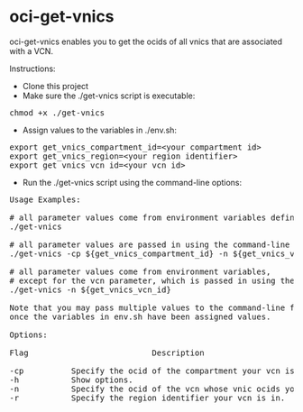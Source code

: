 # oci-get-vnics

oci-get-vnics enables you to get the ocids of all vnics
that are associated with a VCN.

Instructions:
- Clone this project
- Make sure the ./get-vnics script is executable:
<pre>
chmod +x ./get-vnics
</pre>
- Assign values to the variables in ./env.sh:
<pre>
export get_vnics_compartment_id=&ltyour compartment id&gt
export get_vnics_region=&ltyour region identifier&gt
export get_vnics_vcn_id=&ltyour vcn id&gt
</pre>
- Run the ./get-vnics script using the command-line options:
<pre>
Usage Examples:

# all parameter values come from environment variables defined in ./env.sh
./get-vnics

# all parameter values are passed in using the command-line flags.
./get-vnics -cp ${get_vnics_compartment_id} -n ${get_vnics_vcn_id} -r ${get_vnics_region}

# all parameter values come from environment variables,
# except for the vcn parameter, which is passed in using the command-line flags.
./get-vnics -n ${get_vnics_vcn_id}

Note that you may pass multiple values to the command-line flags
once the variables in env.sh have been assigned values.

Options:

Flag                          Description

-cp          Specify the ocid of the compartment your vcn is in.
-h           Show options.
-n           Specify the ocid of the vcn whose vnic ocids you are searching for.
-r           Specify the region identifier your vcn is in.
</pre>
